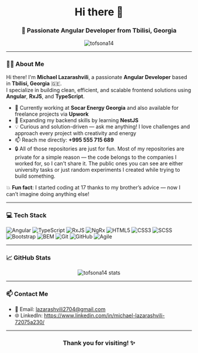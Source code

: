 <h1 align="center">Hi there 👋</h1>
<h3 align="center">🚀 Passionate Angular Developer from Tbilisi, Georgia</h3>

<p align="center">
  <img src="https://komarev.com/ghpvc/?username=tofsona14&label=Profile%20views&color=0e75b6&style=flat" alt="tofsona14" />
</p>

---

### 👨‍💻 About Me

Hi there! I'm **Michael Lazarashvili**, a passionate **Angular Developer** based in **Tbilisi, Georgia** 🇬🇪.  
I specialize in building clean, efficient, and scalable frontend solutions using **Angular**, **RxJS**, and **TypeScript**.

- 🔭 Currently working at **Socar Energy Georgia** and also available for freelance projects via **Upwork**
- 🌱 Expanding my backend skills by learning **NestJS**
- 💡 Curious and solution-driven — ask me anything! I love challenges and approach every project with creativity and energy
- 📫 Reach me directly: **+995 555 715 689**
- 🔒 All of those repositories are just for fun. Most of my repositories are private for a simple reason — the code belongs to the companies I worked for, so I can't share it. The public ones you can see are either university tasks or just random experiments I created   while trying to build something.

💥 **Fun fact**: I started coding at 17 thanks to my brother’s advice — now I can’t imagine doing anything else!

---

### 💻 Tech Stack

![Angular](https://img.shields.io/badge/-Angular-DD0031?style=flat-square&logo=angular&logoColor=white)
![TypeScript](https://img.shields.io/badge/-TypeScript-3178C6?style=flat-square&logo=typescript&logoColor=white)
![RxJS](https://img.shields.io/badge/-RxJS-B7178C?style=flat-square&logo=ReactiveX&logoColor=white)
![NgRx](https://img.shields.io/badge/-NgRx-7611B6?style=flat-square&logo=redux&logoColor=white)
![HTML5](https://img.shields.io/badge/-HTML5-E34F26?style=flat-square&logo=html5&logoColor=white)
![CSS3](https://img.shields.io/badge/-CSS3-1572B6?style=flat-square&logo=css3&logoColor=white)
![SCSS](https://img.shields.io/badge/-SCSS-CC6699?style=flat-square&logo=sass&logoColor=white)
![Bootstrap](https://img.shields.io/badge/-Bootstrap-7952B3?style=flat-square&logo=bootstrap&logoColor=white)
![BEM](https://img.shields.io/badge/-BEM-000000?style=flat-square&logo=css3&logoColor=white)
![Git](https://img.shields.io/badge/-Git-F05032?style=flat-square&logo=git&logoColor=white)
![GitHub](https://img.shields.io/badge/-GitHub-181717?style=flat-square&logo=github&logoColor=white)
![Agile](https://img.shields.io/badge/-Agile/Scrum-6DB33F?style=flat-square&logo=jira&logoColor=white)

---

### 📈 GitHub Stats

<p align="center">
  <img src="https://github-readme-stats.vercel.app/api?username=MichaLL27&show_icons=true&theme=tokyonight" alt="tofsona14 stats" />
</p>


---

### 📫 Contact Me

- 📧 Email: lazarashvili2704@gmail.com
- 🌐 LinkedIn: https://www.linkedin.com/in/michael-lazarashvili-72075a230/

---

<h3 align="center">Thank you for visiting! ✨</h3>

